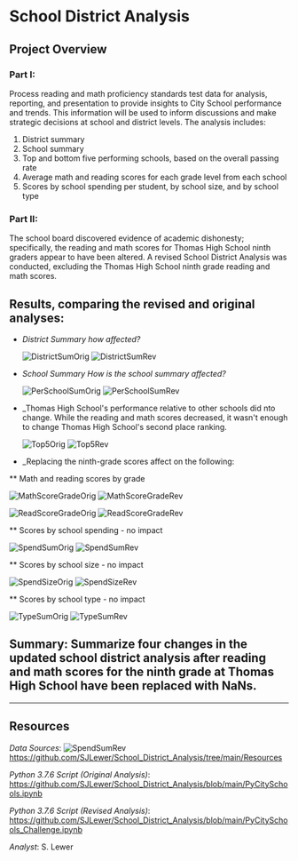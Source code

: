 # School District Analysis

## Project Overview
### Part I: 
Process reading and math proficiency standards test data for analysis, reporting, and presentation to provide insights to City School performance and trends.  This information will be used to inform discussions and make strategic decisions at school and district levels.  The analysis includes:
1. District summary
1. School summary
1. Top and bottom five performing schools, based on the overall passing rate
1. Average math and reading scores for each grade level from each school
1. Scores by school spending per student, by school size, and by school type

### Part II: 
The school board discovered evidence of academic dishonesty; specifically, the reading and math scores for Thomas High School ninth graders appear to have been altered.  A revised School District Analysis was conducted, excluding the Thomas High School ninth grade reading and math scores.

 ## Results, comparing the revised and original analyses:
 * _District Summary how affected?_ 
 
    ![DistrictSumOrig](https://user-images.githubusercontent.com/90986041/136877940-f94e6c23-5aab-4dc1-acaa-723bbebe14e0.png)
    ![DistrictSumRev](https://user-images.githubusercontent.com/90986041/136880577-201fe6c6-87b2-4b86-8995-f5759dff7463.png)


 * _School Summary   How is the school summary affected?_
 
    ![PerSchoolSumOrig](https://user-images.githubusercontent.com/90986041/136878683-546d8daa-278d-4f93-a76e-b72fda8c2d53.png)
    ![PerSchoolSumRev](https://user-images.githubusercontent.com/90986041/136880608-12ff6239-442c-4a91-a2db-f1e7cd09dc6f.png)

 * _Thomas High School's performance relative to other schools did nto change. While the reading and math scores decreased, it wasn't enough to change Thomas High School's second place ranking.
 
   ![Top5Orig](https://user-images.githubusercontent.com/90986041/136878712-91b7c697-3850-4ece-9ebc-a7b064d2357f.png)
   ![Top5Rev](https://user-images.githubusercontent.com/90986041/136880631-7c92299a-770a-4a98-9b16-81f28b46340c.png)

 * _Replacing the ninth-grade scores affect on the following:
 
 ** Math and reading scores by grade
 
   ![MathScoreGradeOrig](https://user-images.githubusercontent.com/90986041/136878751-36d988d7-6fcd-4461-b41c-7d6b2fa24099.png)
   ![MathScoreGradeRev](https://user-images.githubusercontent.com/90986041/136880671-4e73b969-9e6c-4795-9568-146ed0a4ccb4.png)

   ![ReadScoreGradeOrig](https://user-images.githubusercontent.com/90986041/136878770-3c9217ce-f8fb-4288-ae7a-3085de1cd2f6.png)
   ![ReadScoreGradeRev](https://user-images.githubusercontent.com/90986041/136880709-0ffc0b7a-d485-41d5-b494-c8a4da11c88b.png)

 ** Scores by school spending - no impact
 
   ![SpendSumOrig](https://user-images.githubusercontent.com/90986041/136878797-7b166631-b797-4a55-bdb4-c14ce7cd326f.png)
   ![SpendSumRev](https://user-images.githubusercontent.com/90986041/136882396-55d6ba09-26b9-42bc-8da9-f2083be2022c.png)

 
 ** Scores by school size - no impact
 
  ![SpendSizeOrig](https://user-images.githubusercontent.com/90986041/136878821-528a390b-400f-42c4-9cb7-2501c3b38500.png)
  ![SpendSizeRev](https://user-images.githubusercontent.com/90986041/136880736-dde5fa81-d41a-46d0-b9e1-124ab36cb222.png)

 ** Scores by school type - no impact

  ![TypeSumOrig](https://user-images.githubusercontent.com/90986041/136878855-9f5f4985-339e-49e6-a885-e75581fe678b.png)
  ![TypeSumRev](https://user-images.githubusercontent.com/90986041/136880751-bd275ea4-bdca-4a97-9ea4-719f4b109d9f.png)

 ## Summary: Summarize four changes in the updated school district analysis after reading and math scores for the ninth grade at Thomas High School have been replaced with NaNs.
 
     

___
## Resources
_Data Sources_: ![SpendSumRev](https://user-images.githubusercontent.com/90986041/136882373-92f23e23-f059-47e4-a658-0934e558fd28.png)
https://github.com/SJLewer/School_District_Analysis/tree/main/Resources

_Python 3.7.6 Script (Original Analysis)_: https://github.com/SJLewer/School_District_Analysis/blob/main/PyCitySchools.ipynb

_Python 3.7.6 Script (Revised Analysis)_: https://github.com/SJLewer/School_District_Analysis/blob/main/PyCitySchools_Challenge.ipynb

_Analyst_: S. Lewer
